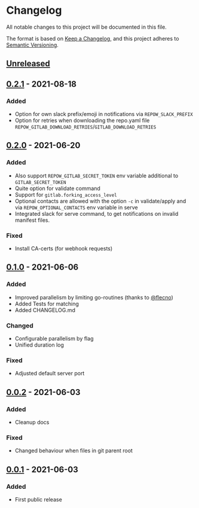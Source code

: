 # Changelog
All notable changes to this project will be documented in this file.

The format is based on [Keep a Changelog](https://keepachangelog.com/en/1.0.0/),
and this project adheres to [Semantic Versioning](https://semver.org/spec/v2.0.0.html).


## [Unreleased]


## [0.2.1] - 2021-08-18

### Added

* Option for own slack prefix/emoji in notifications via `REPOW_SLACK_PREFIX`
* Option for retries when downloading the repo.yaml file `REPOW_GITLAB_DOWNLOAD_RETRIES`/`GITLAB_DOWNLOAD_RETRIES`


## [0.2.0] - 2021-06-20

### Added
* Also support `REPOW_GITLAB_SECRET_TOKEN` env variable additional to `GITLAB_SECRET_TOKEN`
* Quite option for validate command
* Support for `gitlab.forking_access_level`
* Optional contacts are allowed with the option `-c` in validate/apply and via `REPOW_OPTIONAL_CONTACTS` env variable in serve
* Integrated slack for serve command, to get notifications on invalid manifest files.

### Fixed
* Install CA-certs (for webhook requests)


## [0.1.0] - 2021-06-06

### Added
* Improved parallelism by limiting go-routines (thanks to [@flecno](https://github.com/flecno))
* Added Tests for matching
* Added CHANGELOG.md

### Changed
* Configurable parallelism by flag
* Unified duration log

### Fixed
* Adjusted default server port



## [0.0.2] - 2021-06-03

### Added
* Cleanup docs

### Fixed
* Changed behaviour when files in git parent root



## [0.0.1] - 2021-06-03

### Added
* First public release



[Unreleased]: https://github.com/galan/repow/compare/v0.2.1...HEAD
[0.2.1]: https://github.com/galan/repow/compare/v0.2.0...v0.2.1
[0.2.0]: https://github.com/galan/repow/compare/v0.1.0...v0.2.0
[0.1.0]: https://github.com/galan/repow/compare/v0.0.2...v0.1.0
[0.0.2]: https://github.com/galan/repow/compare/v0.0.1...v0.0.2
[0.0.1]: https://github.com/galan/repow/releases/tag/v0.0.1
